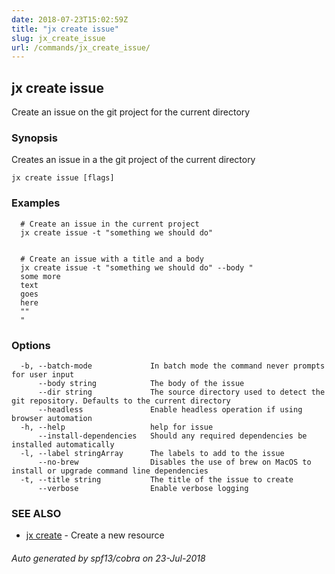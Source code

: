 ```yaml
---
date: 2018-07-23T15:02:59Z
title: "jx create issue"
slug: jx_create_issue
url: /commands/jx_create_issue/
---
```

## jx create issue

Create an issue on the git project for the current directory

### Synopsis

Creates an issue in a the git project of the current directory

```
jx create issue [flags]
```

### Examples

```
  # Create an issue in the current project
  jx create issue -t "something we should do"
  
  
  # Create an issue with a title and a body
  jx create issue -t "something we should do" --body "
  some more
  text
  goes
  here
  ""
  "
```

### Options

```
  -b, --batch-mode             In batch mode the command never prompts for user input
      --body string            The body of the issue
      --dir string             The source directory used to detect the git repository. Defaults to the current directory
      --headless               Enable headless operation if using browser automation
  -h, --help                   help for issue
      --install-dependencies   Should any required dependencies be installed automatically
  -l, --label stringArray      The labels to add to the issue
      --no-brew                Disables the use of brew on MacOS to install or upgrade command line dependencies
  -t, --title string           The title of the issue to create
      --verbose                Enable verbose logging
```

### SEE ALSO

* [jx create](/commands/jx_create/)	 - Create a new resource

###### Auto generated by spf13/cobra on 23-Jul-2018

